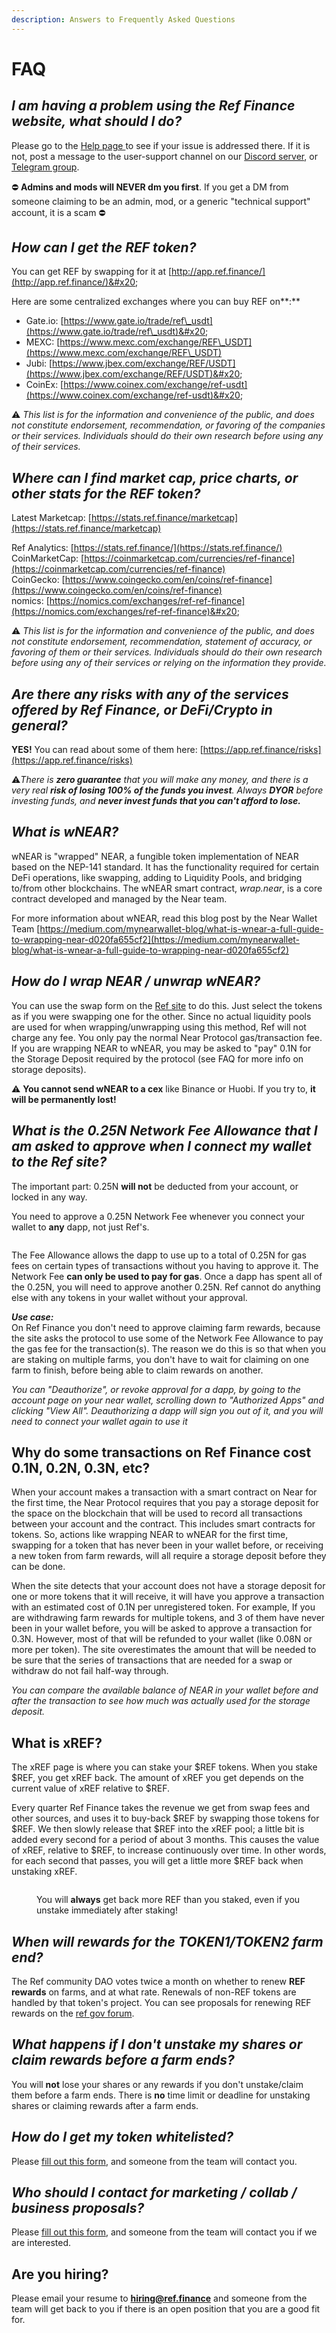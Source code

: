 ```yaml
---
description: Answers to Frequently Asked Questions
---
```


# FAQ

## _**I am having a problem using the Ref Finance website, what should I do?**_

Please go to the [Help page ](help.md)to see if your issue is addressed there. If it is not, post a message to the user-support channel on our [Discord server](https://discord.com/invite/jXByEbCmtW), or [Telegram group](https://t.me/ref\_finance).&#x20;

⛔️ **Admins and mods will NEVER dm you first**. If you get a DM from someone claiming to be an admin, mod, or a generic "technical support" account, it is a scam ⛔️

## _**How can I get the REF token?**_

You can get REF by swapping for it at [http://app.ref.finance/](http://app.ref.finance/)&#x20;

Here are some centralized exchanges where you can buy REF on**:**&#x20;

* Gate.io: [https://www.gate.io/trade/ref\_usdt](https://www.gate.io/trade/ref\_usdt)&#x20;
* MEXC: [https://www.mexc.com/exchange/REF\_USDT](https://www.mexc.com/exchange/REF\_USDT)
* Jubi: [https://www.jbex.com/exchange/REF/USDT](https://www.jbex.com/exchange/REF/USDT)&#x20;
* CoinEx: [https://www.coinex.com/exchange/ref-usdt](https://www.coinex.com/exchange/ref-usdt)&#x20;

:warning: _This list is for the information and convenience of the public, and does not constitute endorsement, recommendation, or favoring of the companies or their services. Individuals should do their own research before using any of their services._

## _**Where can I find market cap, price charts, or other stats for the REF token?**_

Latest Marketcap: [https://stats.ref.finance/marketcap](https://stats.ref.finance/marketcap)

Ref Analytics: [https://stats.ref.finance/](https://stats.ref.finance/) \
CoinMarketCap: [https://coinmarketcap.com/currencies/ref-finance](https://coinmarketcap.com/currencies/ref-finance) \
CoinGecko: [https://www.coingecko.com/en/coins/ref-finance](https://www.coingecko.com/en/coins/ref-finance) \
nomics: [https://nomics.com/exchanges/ref-ref-finance](https://nomics.com/exchanges/ref-ref-finance)&#x20;

:warning: _This list is for the information and convenience of the public, and does not constitute endorsement, recommendation, statement of accuracy, or favoring of them or their services. Individuals should do their own research before using any of their services or relying on the information they provide._

## _**Are there any risks with any of the services offered by Ref Finance, or DeFi/Crypto in general?**_

**YES!** You can read about some of them here: [https://app.ref.finance/risks](https://app.ref.finance/risks)

:warning:_There is **zero guarantee** that you will make any money, and there is a very real **risk of losing 100% of the funds you invest**. Always **DYOR** before investing funds, and **never invest funds that you can't afford to lose.**_

## _**What is wNEAR?**_

wNEAR is "wrapped" NEAR, a fungible token implementation of NEAR based on the NEP-141 standard. It has the functionality required for certain DeFi operations, like swapping, adding to Liquidity Pools, and bridging to/from other blockchains. The wNEAR smart contract, _wrap.near_, is a core contract developed and managed by the Near team.&#x20;

For more information about wNEAR, read this blog post by the Near Wallet Team [https://medium.com/mynearwallet-blog/what-is-wnear-a-full-guide-to-wrapping-near-d020fa655cf2](https://medium.com/mynearwallet-blog/what-is-wnear-a-full-guide-to-wrapping-near-d020fa655cf2)

## _**How do I wrap NEAR / unwrap wNEAR?**_

You can use the swap form on the [Ref site](https://app.ref.finance/) to do this. Just select the tokens as if you were swapping one for the other. Since no actual liquidity pools are used for when wrapping/unwrapping using this method, Ref will not charge any fee. You only pay the normal Near Protocol gas/transaction fee. If you are wrapping NEAR to wNEAR, you may be asked to "pay" 0.1N for the Storage Deposit required by the protocol (see FAQ for more info on storage deposits).&#x20;

:warning: **You cannot send wNEAR to a cex** like Binance or Huobi. If you try to, **it will be permanently lost!**

## _**What is the 0.25N Network Fee Allowance that I am asked to approve when I connect my wallet to the Ref site?**_

The important part: 0.25N **will not** be deducted from your account, or locked in any way.

You need to approve a 0.25N Network Fee whenever you connect your wallet to **any** dapp, not just Ref's.&#x20;

<figure><img src="../.gitbook/assets/image (5) (1).png" alt=""><figcaption></figcaption></figure>

The Fee Allowance allows the dapp to use up to a total of 0.25N for gas fees on certain types of transactions without you having to approve it. The Network Fee **can only be used to pay for gas**. Once a dapp has spent all of the 0.25N, you will need to approve another 0.25N. Ref cannot do anything else with any tokens in your wallet without your approval.

_**Use case:**_\
On Ref Finance you don't need to approve claiming farm rewards, because the site asks the protocol to use some of the Network Fee Allowance to pay the gas fee for the transaction(s). The reason we do this is so that when you are staking on multiple farms, you don't have to wait for claiming on one farm to finish, before being able to claim rewards on another.

_You can "Deauthorize", or revoke approval for a dapp, by going to the account page on your near wallet, scrolling down to "Authorized Apps" and clicking "View All". Deauthorizing a dapp will sign you out of it, and you will need to connect your wallet again to use it_

## Why do some transactions on Ref Finance cost 0.1N, 0.2N, 0.3N, etc?

When your account makes a transaction with a smart contract on Near for the first time, the Near Protocol requires that you pay a storage deposit for the space on the blockchain that will be used to record all transactions between your account and the contract. This includes smart contracts for tokens. So, actions like wrapping NEAR to wNEAR for the first time, swapping for a token that has never been in your wallet before, or receiving a new token from farm rewards, will all require a storage deposit before they can be done.

When the site detects that your account does not have a storage deposit for one or more tokens that it will receive, it will have you approve a transaction with an estimated cost of 0.1N per unregistered token. For example, If you are withdrawing farm rewards for multiple tokens, and 3 of them have never been in your wallet before, you will be asked to approve a transaction for 0.3N. However, most of that will be refunded to your wallet (like 0.08N or more per token). The site overestimates the amount that will be needed to be sure that the series of transactions that are needed for a swap or withdraw do not fail half-way through.

_You can compare the available balance of NEAR in your wallet before and after the transaction to see how much was actually used for the storage deposit._

## What is xREF?

The xREF page is where you can stake your $REF tokens. When you stake $REF, you get xREF back. The amount of xREF you get depends on the current value of xREF relative to $REF.

Every quarter Ref Finance takes the revenue we get from swap fees and other sources, and uses it to buy-back $REF by swapping those tokens for $REF. We then slowly release that $REF into the xREF pool; a little bit is added every second for a period of about 3 months. This causes the value of xREF, relative to $REF, to increase continuously over time. In other words, for each second that passes, you will get a little more $REF back when unstaking xREF.

<figure><img src="../.gitbook/assets/xREF_staking.gif" alt=""><figcaption><p>You will <strong>always</strong> get back more REF than you staked, even if you unstake immediately after staking!</p></figcaption></figure>

## _**When will rewards for the TOKEN1/TOKEN2 farm end?**_

The Ref community DAO votes twice a month on whether to renew **REF rewards** on farms, and at what rate. Renewals of non-REF tokens are handled by that token's project. You can see proposals for renewing REF rewards on the [ref gov forum](https://gov.ref.finance/).

## _**What happens if I don't unstake my shares or claim rewards before a farm ends?**_

You will **not** lose your shares or any rewards if you don't unstake/claim them before a farm ends. There is **no** time limit or deadline for unstaking shares or claiming rewards after a farm ends.

## _**How do I get my token whitelisted?**_

Please [fill out this form](https://form.typeform.com/to/kxb7tTXg), and someone from the team will contact you.

## _**Who should I contact for marketing / collab / business proposals?**_

Please [fill out this form](https://form.typeform.com/to/onOPhJ6Y), and someone from the team will contact you if we are interested.

## Are you hiring?

Please email your resume to **hiring@ref.finance** and someone from the team will get back to you if there is an open position that you are a good fit for.
